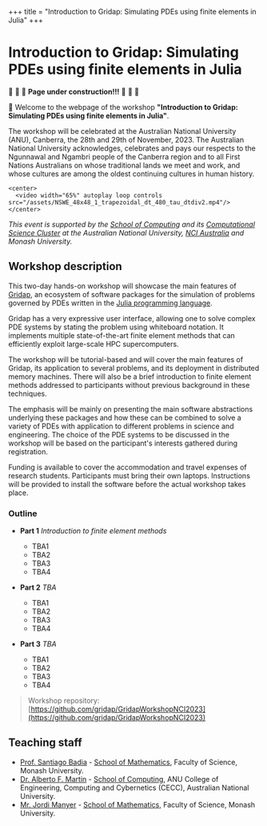 +++
title = "Introduction to Gridap: Simulating PDEs using finite elements in Julia"
+++

# Introduction to Gridap: Simulating PDEs using finite elements in Julia

:construction: :construction: :construction:  **Page under construction!!!**  :construction: :construction: :construction:

🎉 Welcome to the webpage of the workshop **"Introduction to Gridap: Simulating PDEs using finite elements in Julia"**.

The workshop will be celebrated at the Australian National University (ANU), Canberra, 
the 28th and 29th of November, 2023. The Australian National University acknowledges, celebrates and pays 
our respects to the Ngunnawal and Ngambri people of the Canberra region and to all First Nations Australians on whose 
traditional lands we meet and work, and whose cultures are among the oldest continuing cultures in human history. 


~~~
<center>
  <video width="65%" autoplay loop controls src="/assets/NSWE_48x48_1_trapezoidal_dt_480_tau_dtdiv2.mp4"/>
</center>
~~~

_This event is supported by the [School of Computing](https://comp.anu.edu.au/) and its [Computational Science Cluster](https://comp.anu.edu.au/research/clusters/computational-science/) at the Australian National University, [NCI Australia](https://nci.org.au/) and Monash University._

## Workshop description

This two-day hands-on workshop will showcase the main features of [Gridap](https://github.com/gridap/Gridap.jl), an ecosystem of software packages for the simulation of problems governed by PDEs
written in the [Julia programming language](http://www.julialang.org/).

Gridap has a very expressive user interface, allowing one to solve complex PDE systems by stating the problem using whiteboard notation. It implements multiple state-of-the-art finite element methods that can efficiently exploit large-scale HPC supercomputers.

The workshop will be tutorial-based and will cover the main features of Gridap, its application to several problems, and its deployment in distributed memory machines. There will also be a brief introduction to finite element methods addressed to participants without previous background in these techniques.

The emphasis will be mainly on presenting the main software abstractions underlying these packages and how these can be combined to solve a variety of PDEs with application to different problems in science and engineering.  The choice of the PDE systems to be discussed in the workshop will be based on the participant's interests gathered during registration.  

Funding is available to cover the accommodation and travel expenses of research students. Participants must bring their own laptops. Instructions will be provided to install the software before the actual workshop takes place.

### Outline
- **Part 1**  _Introduction to finite element methods_
  - TBA1
  - TBA2
  - TBA3
  - TBA4

- **Part 2**  _TBA_
  - TBA1
  - TBA2
  - TBA3
  - TBA4

- **Part 3** _TBA_
  - TBA1
  - TBA2
  - TBA3
  - TBA4


> Workshop repository: [https://github.com/gridap/GridapWorkshopNCI2023](https://github.com/gridap/GridapWorkshopNCI2023)

## Teaching staff
- [Prof. Santiago Badia](https://research.monash.edu/en/persons/santiago-badia) - [School of Mathematics](https://www.monash.edu/science/schools/school-of-mathematics), Faculty of Science, Monash University.
- [Dr. Alberto F. Martin](https://amartinhuertas.github.io/) - [School of Computing](https://comp.anu.edu.au/), ANU College of Engineering, Computing and Cybernetics (CECC), Australian National University.
- [Mr. Jordi Manyer](https://github.com/JordiManyer) - [School of Mathematics](https://www.monash.edu/science/schools/school-of-mathematics), Faculty of Science, Monash University.

